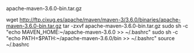 apache-maven-3.6.0-bin.tar.gz

wget http://ftp.cixug.es/apache/maven/maven-3/3.6.0/binaries/apache-maven-3.6.0-bin.tar.gz
tar -zxvf apache-maven-3.6.0-bin.tar.gz
sudo sh -c "echo MAVEN_HOME:~/apache-maven-3.6.0 >> ~/.bashrc"
sudo sh -c "echo PATH=$PATH:~/apache-maven-3.6.0/bin >> ~/.bashrc"
source ~/.bashrc
